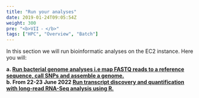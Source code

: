 ```yaml
---
title: "Run your analyses"
date: 2019-01-24T09:05:54Z
weight: 300
pre: "<b>VII ⁃ </b>"
tags: ["HPC", "Overview", "Batch"]
---
```


In this section we will run bioinformatic analyses on the EC2 instance. Here you will:

**a.	[Run bacterial genome analyses i.e map FASTQ reads to a reference sequence, call SNPs and assemble a genome.](http://slchen-lab-training.s3-website-ap-southeast-1.amazonaws.com/06-runanalyses/02-bacanalyses.html)**  
**b.	**From 22-23 June 2022** [Run transcript discovery and quantification with long-read RNA-Seq analysis using R.](http://slchen-lab-training.s3-website-ap-southeast-1.amazonaws.com/06-runanalyses/03-bambuday1.html)**

